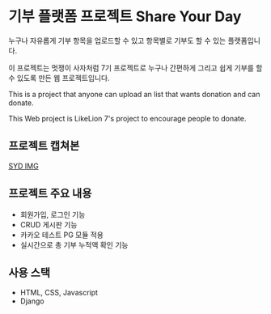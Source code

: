 #  기부 플랫폼 프로젝트 Share Your Day





누구나 자유롭게 기부 항목을 업로드할 수 있고 항목별로 기부도 할 수 있는 플랫폼입니다.

이 프로젝트는 멋쟁이 사자처럼 7기 프로젝트로 누구나 간편하게 그리고 쉽게 기부를 할 수 있도록 만든 웹 프로젝트입니다.



This is a project that anyone can upload an list that wants donation and can donate.

This Web project is LikeLion 7's project to encourage people to donate.



## 프로젝트 캡쳐본

[SYD IMG](./img/SYD.png)



## 프로젝트 주요 내용

- 회원가입, 로그인 기능
- CRUD 게시판 기능
- 카카오 테스트 PG 모듈 적용
- 실시간으로 총 기부 누적액 확인 기능



## 사용 스택

- HTML, CSS, Javascript
- Django

